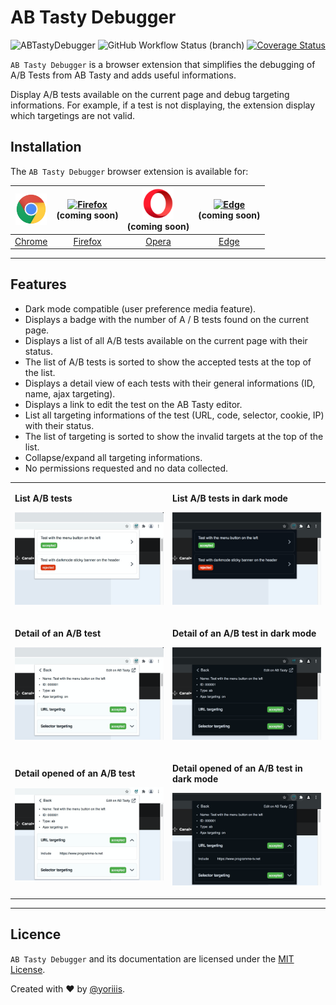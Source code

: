# AB Tasty Debugger

![ABTastyDebugger](https://img.shields.io/badge/abtasty--debugger-v1.1.0-009CB2.svg?style=for-the-badge) ![GitHub Workflow Status (branch)](https://img.shields.io/github/workflow/status/yoriiis/abtasty-debugger/Build/main?style=for-the-badge) [![Coverage Status](https://img.shields.io/coveralls/github/yoriiis/abtasty-debugger?style=for-the-badge)](https://coveralls.io/github/yoriiis/abtasty-debugger?branch=main)

`AB Tasty Debugger` is a browser extension that simplifies the debugging of A/B Tests from AB Tasty and adds useful informations.

Display A/B tests available on the current page and debug targeting informations. For example, if a test is not displaying, the extension display which targetings are not valid.

## Installation

The `AB Tasty Debugger` browser extension is available for:

| <a href="https://chrome.google.com/webstore/detail/ab-tasty-debugger/ideeaicjegejlmejdjbhbhfhenekneie" title="Chrome Web Store"><img src="./assets/svgs/chrome.svg" width="50" height="50" alt="Chrome" /></a> | <a href="https://addons.mozilla.org" title="Firefox Browser Add-ons"><img src="./assets/svgs/firefox.svg" width="50" height="50" alt="Firefox" /></a><br />(coming soon) | <a href="https://addons.opera.com" title="Opera Add-ons"><img src="./assets/svgs/opera.svg" width="50" height="50" alt="Opera" /></a><br />(coming soon) | <a href="https://microsoftedge.microsoft.com/addons" title="Microsoft Edge Add-ons"><img src="./assets/svgs/edge.svg" width="50" height="50" alt="Edge" /></a><br />(coming soon) |
| :------------------------------------------------------------------------------------------------------------------------------------------------------------------------------------------------------------: | :----------------------------------------------------------------------------------------------------------------------------------------------------------------------: | :------------------------------------------------------------------------------------------------------------------------------------------------------: | :-------------------------------------------------------------------------------------------------------------------------------------------------------------------------------: |
|                                                     [Chrome](https://chrome.google.com/webstore/detail/ab-tasty-debugger/ideeaicjegejlmejdjbhbhfhenekneie)                                                     |                                                                  [Firefox](https://addons.mozilla.org)                                                                   |                                                            [Opera](https://addons.opera.com)                                                             |                                                                [Edge](https://microsoftedge.microsoft.com/addons)                                                                 |

---

## Features

- Dark mode compatible (user preference media feature).
- Displays a badge with the number of A / B tests found on the current page.
- Displays a list of all A/B tests available on the current page with their status.
- The list of A/B tests is sorted to show the accepted tests at the top of the list.
- Displays a detail view of each tests with their general informations (ID, name, ajax targeting).
- Displays a link to edit the test on the AB Tasty editor.
- List all targeting informations of the test (URL, code, selector, cookie, IP) with their status.
- The list of targeting is sorted to show the invalid targets at the top of the list.
- Collapse/expand all targeting informations.
- No permissions requested and no data collected.

<table>
    <tr>
        <td width="50%">
            <p><strong>List A/B tests</strong></p>
            <p><img src="./assets/images/screenshot-list.png" /></p>
        </td>
        <td width="50%">
            <p><strong>List A/B tests in dark mode</strong></p>
            <p><img src="./assets/images/screenshot-list-dark.png" /></p>
        </td>
    </tr>
    <tr>
        <td width="50%">
            <p><strong>Detail of an A/B test</strong></p>
            <p><img src="./assets/images/screenshot-detail.png" /></p>
        </td>
        <td width="50%">
            <p><strong>Detail of an A/B test in dark mode</strong></p>
            <p><img src="./assets/images/screenshot-detail-dark.png" /></p>
        </td>
    </tr>
    <tr>
        <td width="50%">
            <p><strong>Detail opened of an A/B test</strong></p>
            <p><img src="./assets/images/screenshot-detail-open.png" /></p>
        </td>
        <td width="50%">
            <p><strong>Detail opened of an A/B test in dark mode</strong></p>
            <p><img src="./assets/images/screenshot-detail-open-dark.png" /></p>
        </td>
    </tr>
</table>

---

## Licence

`AB Tasty Debugger` and its documentation are licensed under the [MIT License](http://opensource.org/licenses/MIT).

Created with ♥ by [@yoriiis](http://github.com/yoriiis).
